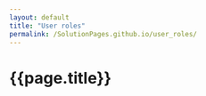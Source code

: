 ```yaml
---
layout: default
title: "User roles"
permalink: /SolutionPages.github.io/user_roles/
---
```


<h1> {{page.title}} </h1>